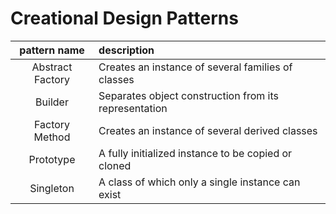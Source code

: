 # Creational Design Patterns

| pattern name | description |
| :---: | :--- | 
| Abstract Factory | Creates an instance of several families of classes | 
| Builder | Separates object construction from its representation |
| Factory Method | Creates an instance of several derived classes |
| Prototype | A fully initialized instance to be copied or cloned |
| Singleton | A class of which only a single instance can exist |
